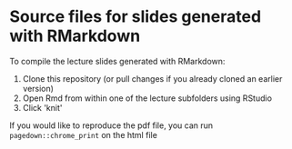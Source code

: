 # Source files for slides generated with RMarkdown

To compile the lecture slides generated with RMarkdown:

1. Clone this repository (or pull changes if you already cloned an earlier version)
2. Open Rmd from within one of the lecture subfolders using RStudio
3. Click 'knit'

If you would like to reproduce the pdf file, you can run `pagedown::chrome_print` on the html file
